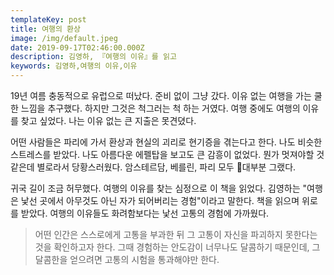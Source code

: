 ```yaml
---
templateKey: post
title: 여행의 환상
image: /img/default.jpeg
date: 2019-09-17T02:46:00.000Z
description: 김영하, 『여행의 이유』를 읽고
keywords: 김영하,여행의 이유,이유
---
```


19년 여름 충동적으로 유럽으로 떠났다. 준비 없이 그냥 갔다. 이유 없는 여행을 가는 쿨한 느낌을 추구했다. 하지만 그것은 척그러는 척 하는 거였다. 여행 중에도 여행의 이유를 찾고 싶었다. 나는 이유 없는 큰 지출은 못견뎠다.

어떤 사람들은 파리에 가서 환상과 현실의 괴리로 현기증을 겪는다고 한다. 나도 비슷한 스트레스를 받았다. 나도 아름다운 에펠탑을 보고도 큰 감흥이 없었다. 뭔가 멋져야할 것 같은데 별로라서 당황스러웠다. 암스테르담, 베를린, 파리 모두 대부분 그랬다.

귀국 길이 조금 허무했다. 여행의 이유를 찾는 심정으로 이 책을 읽었다. 김영하는 "여행은 낯선 곳에서 아무것도 아닌 자가 되어버리는 경험"이라고 말한다. 책을 읽으며 위로를 받았다. 여행의 이유들도 화려함보다는 낯선 고통의 경험에 가까웠다.

> 어떤 인간은 스스로에게 고통을 부과한 뒤 그 고통이 자신을 파괴하지 못한다는 것을 확인하고자 한다. 그때 경험하는 안도감이 너무나도 달콤하기 때문인데, 그 달콤한을 얻으려면 고통의 시험을 통과해야만 한다.
